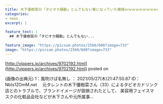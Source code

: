 ```yaml
---
title: 木下優樹菜の「タピオカ騒動」とんでもない事になっていた模様ｗｗｗｗｗｗｗｗｗｗｗｗ
categories:
- news
excerpt: |
  
feature_text: |
  ## 木下優樹菜の「タピオカ騒動」とんでもない...
  
feature_image: "https://picsum.photos/2560/600?image=733"
image: "https://picsum.photos/2560/600?image=733"
---
```


[http://vippers.jp/archives/9702192.html](http://vippers.jp/archives/9702192.html)
posted on 

<!--more-->

(画像の出典元) 1：風吹けば名無し ： 2021/05/27(木)21:47:50.87 ID： NbIs1ZOmM.net 　元タレントの木下優樹菜さん（33）によるタピオカドリンク店とのトラブルで、ブランドイメージが毀損されたとして、 美容用フェイスマスクの化粧品会社などが木下さんや元所属事...
